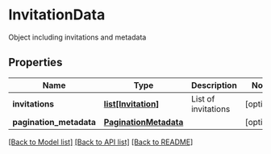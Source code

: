 # InvitationData

Object including invitations and metadata
## Properties
Name | Type | Description | Notes
------------ | ------------- | ------------- | -------------
**invitations** | [**list[Invitation]**](Invitation.md) | List of invitations | [optional] 
**pagination_metadata** | [**PaginationMetadata**](PaginationMetadata.md) |  | [optional] 

[[Back to Model list]](../README.md#documentation-for-models) [[Back to API list]](../README.md#documentation-for-api-endpoints) [[Back to README]](../README.md)


